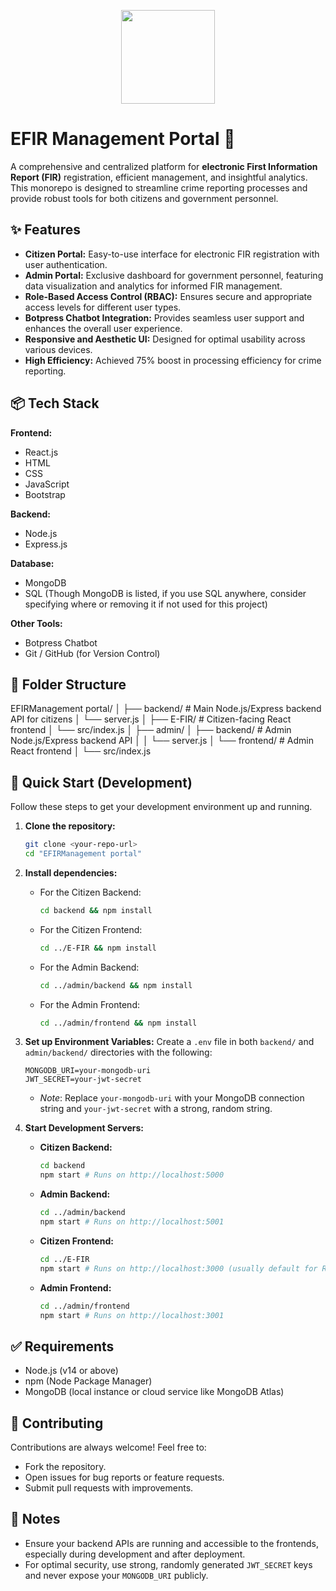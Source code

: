 <p align="center">
  <img src="https://github.com/user-attachments/assets/07eb4ee3-951a-4fe2-b942-289a31e926b4" width="150" />
</p>

# EFIR Management Portal 🚨






A comprehensive and centralized platform for **electronic First Information Report (FIR)** registration, efficient management, and insightful analytics. This monorepo is designed to streamline crime reporting processes and provide robust tools for both citizens and government personnel.

## ✨ Features

* **Citizen Portal:** Easy-to-use interface for electronic FIR registration with user authentication.
* **Admin Portal:** Exclusive dashboard for government personnel, featuring data visualization and analytics for informed FIR management.
* **Role-Based Access Control (RBAC):** Ensures secure and appropriate access levels for different user types.
* **Botpress Chatbot Integration:** Provides seamless user support and enhances the overall user experience.
* **Responsive and Aesthetic UI:** Designed for optimal usability across various devices.
* **High Efficiency:** Achieved 75% boost in processing efficiency for crime reporting.

## 📦 Tech Stack

**Frontend:**
* React.js
* HTML
* CSS
* JavaScript
* Bootstrap

**Backend:**
* Node.js
* Express.js

**Database:**
* MongoDB
* SQL (Though MongoDB is listed, if you use SQL anywhere, consider specifying where or removing it if not used for this project)

**Other Tools:**
* Botpress Chatbot
* Git / GitHub (for Version Control)

## 📁 Folder Structure
EFIRManagement portal/
│
├── backend/                  # Main Node.js/Express backend API for citizens
│   └── server.js
│
├── E-FIR/                    # Citizen-facing React frontend
│   └── src/index.js
│
├── admin/
│   ├── backend/              # Admin Node.js/Express backend API
│   │   └── server.js
│   └── frontend/             # Admin React frontend
│       └── src/index.js
## 🚀 Quick Start (Development)

Follow these steps to get your development environment up and running.

1.  **Clone the repository:**
    ```bash
    git clone <your-repo-url>
    cd "EFIRManagement portal"
    ```

2.  **Install dependencies:**
    * For the Citizen Backend:
        ```bash
        cd backend && npm install
        ```
    * For the Citizen Frontend:
        ```bash
        cd ../E-FIR && npm install
        ```
    * For the Admin Backend:
        ```bash
        cd ../admin/backend && npm install
        ```
    * For the Admin Frontend:
        ```bash
        cd ../admin/frontend && npm install
        ```

3.  **Set up Environment Variables:**
    Create a `.env` file in both `backend/` and `admin/backend/` directories with the following:
    ```
    MONGODB_URI=your-mongodb-uri
    JWT_SECRET=your-jwt-secret
    ```
    * *Note*: Replace `your-mongodb-uri` with your MongoDB connection string and `your-jwt-secret` with a strong, random string.

4.  **Start Development Servers:**
    * **Citizen Backend:**
        ```bash
        cd backend
        npm start # Runs on http://localhost:5000
        ```
    * **Admin Backend:**
        ```bash
        cd ../admin/backend
        npm start # Runs on http://localhost:5001
        ```
    * **Citizen Frontend:**
        ```bash
        cd ../E-FIR
        npm start # Runs on http://localhost:3000 (usually default for React, adjust if needed)
        ```
    * **Admin Frontend:**
        ```bash
        cd ../admin/frontend
        npm start # Runs on http://localhost:3001
        ```

## ✅ Requirements

* Node.js (v14 or above)
* npm (Node Package Manager)
* MongoDB (local instance or cloud service like MongoDB Atlas)

## 🤝 Contributing

Contributions are always welcome! Feel free to:

* Fork the repository.
* Open issues for bug reports or feature requests.
* Submit pull requests with improvements.

## 📝 Notes

* Ensure your backend APIs are running and accessible to the frontends, especially during development and after deployment.
* For optimal security, use strong, randomly generated `JWT_SECRET` keys and never expose your `MONGODB_URI` publicly.
